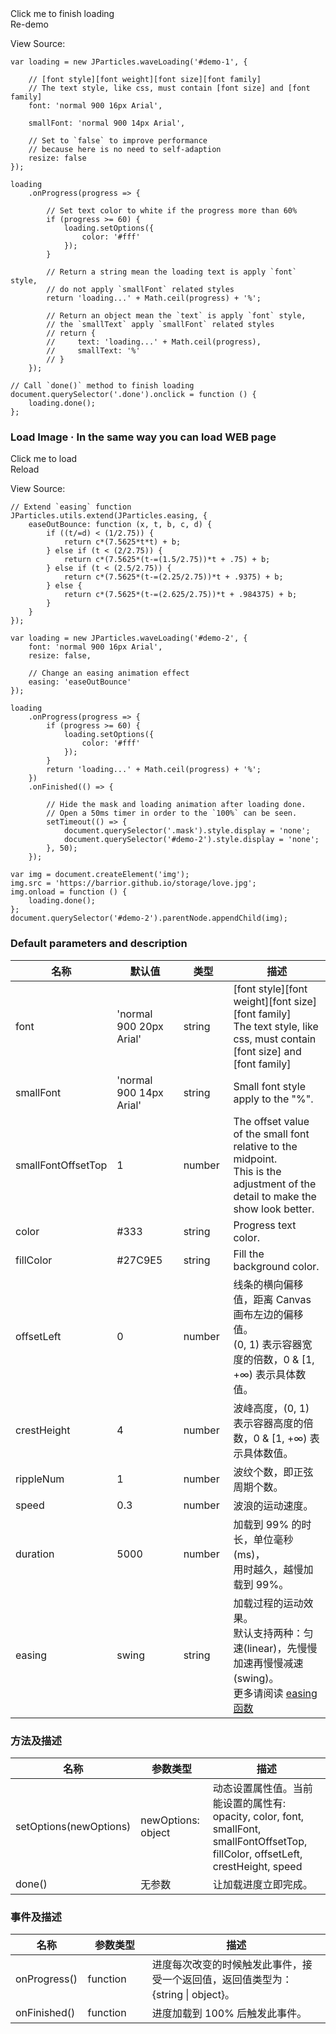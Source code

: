 <div class="instance-1">
    <div class="demo"></div>
	<div class="ctrl">
		<div class="btn btn-default done">Click me to finish loading</div>
		<div class="btn btn-default reload">Re-demo</div>
	</div>
</div>

View Source:

	var loading = new JParticles.waveLoading('#demo-1', {

	    // [font style][font weight][font size][font family]
	    // The text style, like css, must contain [font size] and [font family]
	    font: 'normal 900 16px Arial',

		smallFont: 'normal 900 14px Arial',

		// Set to `false` to improve performance 
		// because here is no need to self-adaption
        resize: false
	});
	
	loading
	    .onProgress(progress => {
	
			// Set text color to white if the progress more than 60%
	        if (progress >= 60) {
	            loading.setOptions({
	                color: '#fff'
	            });
	        }

			// Return a string mean the loading text is apply `font` style,
			// do not apply `smallFont` related styles
	        return 'loading...' + Math.ceil(progress) + '%';

			// Return an object mean the `text` is apply `font` style,
			// the `smallText` apply `smallFont` related styles
            // return {
            //     text: 'loading...' + Math.ceil(progress),
            //     smallText: '%'
            // }
	    });

	// Call `done()` method to finish loading
	document.querySelector('.done').onclick = function () {
        loading.done();
    };
	
### Load Image · In the same way you can load WEB page

<div class="instance-2">
	<div class="container">
		<div class="frame text-center-vertical"></div>
	</div>
    <div class="mask"></div>
	<div class="demo">Click me to load</div>
	<div class="ctrl">
		<div class="btn btn-default reload">Reload</div>
	</div>
</div>

View Source:

	// Extend `easing` function
	JParticles.utils.extend(JParticles.easing, {
        easeOutBounce: function (x, t, b, c, d) {
            if ((t/=d) < (1/2.75)) {
                return c*(7.5625*t*t) + b;
            } else if (t < (2/2.75)) {
                return c*(7.5625*(t-=(1.5/2.75))*t + .75) + b;
            } else if (t < (2.5/2.75)) {
                return c*(7.5625*(t-=(2.25/2.75))*t + .9375) + b;
            } else {
                return c*(7.5625*(t-=(2.625/2.75))*t + .984375) + b;
            }
        }
    });

	var loading = new JParticles.waveLoading('#demo-2', {
	    font: 'normal 900 16px Arial',
        resize: false,

		// Change an easing animation effect
        easing: 'easeOutBounce'
	});
	
	loading
	    .onProgress(progress => {
	        if (progress >= 60) {
	            loading.setOptions({
	                color: '#fff'
	            });
	        }
	        return 'loading...' + Math.ceil(progress) + '%';
	    })
	    .onFinished(() => {

			// Hide the mask and loading animation after loading done.
			// Open a 50ms timer in order to the `100%` can be seen.
			setTimeout(() => {
                document.querySelector('.mask').style.display = 'none';
				document.querySelector('#demo-2').style.display = 'none';
            }, 50);
	    });

	var img = document.createElement('img');
	img.src = 'https://barrior.github.io/storage/love.jpg';
	img.onload = function () {
		loading.done();
	};
	document.querySelector('#demo-2').parentNode.appendChild(img);

### Default parameters and description

<table class="table table-bordered-inner table-striped">
    <thead>
	    <tr>
	        <th width="100">名称</th>
	        <th width="200">默认值</th>
	        <th width="100">类型</th>
	        <th width="450">描述</th>
	    </tr>
    </thead>
    <tbody>
	    <tr>
	        <td>font</td>
	        <td>'normal 900 20px Arial'</td>
	        <td>string</td>
	        <td>
				[font style][font weight][font size][font family] <br>
        		The text style, like css, must contain [font size] and [font family]
			</td>
	    </tr>
	    <tr>
	        <td>smallFont</td>
	        <td>'normal 900 14px Arial'</td>
	        <td>string</td>
	        <td>Small font style apply to the "%".</td>
	    </tr>
	    <tr>
	        <td>smallFontOffsetTop</td>
	        <td>1</td>
	        <td>number</td>
	        <td>
				The offset value of the small font relative to the midpoint.<br>
        		This is the adjustment of the detail to make the show look better.
			</td>
	    </tr>
	    <tr>
	        <td>color</td>
	        <td>#333</td>
	        <td>string</td>
	        <td>Progress text color.</td>
	    </tr>
	    <tr>
	        <td>fillColor</td>
	        <td>#27C9E5</td>
	        <td>string</td>
	        <td>Fill the background color.</td>
	    </tr>
	    <tr>
	        <td>offsetLeft</td>
	        <td>0</td>
	        <td>number</td>
	        <td>
				线条的横向偏移值，距离 Canvas 画布左边的偏移值。<br>
				(0, 1) 表示容器宽度的倍数，0 & [1, +∞) 表示具体数值。
			</td>
	    </tr>
	    <tr>
	        <td>crestHeight</td>
	        <td>4</td>
	        <td>number</td>
	        <td>波峰高度，(0, 1) 表示容器高度的倍数，0 & [1, +∞) 表示具体数值。</td>
	    </tr>
	    <tr>
	        <td>rippleNum</td>
	        <td>1</td>
	        <td>number</td>
	        <td>波纹个数，即正弦周期个数。</td>
	    </tr>
	    <tr>
	        <td>speed</td>
	        <td>0.3</td>
	        <td>number</td>
	        <td>波浪的运动速度。</td>
	    </tr>
	    <tr>
	        <td>duration</td>
	        <td>5000</td>
	        <td>number</td>
	        <td>
				加载到 99% 的时长，单位毫秒(ms)，<br>
        		用时越久，越慢加载到 99%。
			</td>
	    </tr>
	    <tr>
	        <td>easing</td>
	        <td>swing</td>
	        <td>string</td>
	        <td>
				加载过程的运动效果。<br>
				默认支持两种：匀速(linear)，先慢慢加速再慢慢减速(swing)。<br>
				更多请阅读
				<a class="dotted-line" href="#/examples/quick_start#easing" target="_blank">
					easing 函数
				</a>
			</td>
	    </tr>
    </tbody>
</table>

### 方法及描述

<table class="table table-bordered-inner table-striped">
    <thead>
	    <tr>
	        <th width="100">名称</th>
	        <th width="160">参数类型</th>
	        <th width="450">描述</th>
	    </tr>
    </thead>
    <tbody>
	    <tr>
	        <td>setOptions(newOptions)</td>
	        <td>newOptions: object</td>
	        <td>
				动态设置属性值。当前能设置的属性有: <br>
				opacity, color, font, smallFont, smallFontOffsetTop,
				fillColor, offsetLeft, crestHeight, speed
			</td>
	    </tr>
	    <tr>
	        <td>done()</td>
	        <td>无参数</td>
	        <td>让加载进度立即完成。</td>
	    </tr>
    </tbody>
</table>

### 事件及描述

<table class="table table-bordered-inner table-striped">
    <thead>
	    <tr>
	        <th width="100">名称</th>
	        <th width="110">参数类型</th>
	        <th width="450">描述</th>
	    </tr>
    </thead>
    <tbody>
	    <tr>
	        <td>onProgress()</td>
	        <td>function</td>
	        <td>
				进度每次改变的时候触发此事件，接受一个返回值，返回值类型为：{string | object}。
			</td>
	    </tr>
	    <tr>
	        <td>onFinished()</td>
	        <td>function</td>
	        <td>进度加载到 100% 后触发此事件。</td>
	    </tr>
    </tbody>
</table>